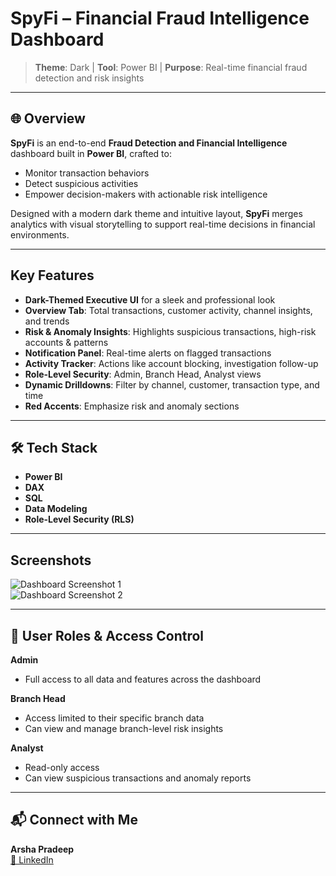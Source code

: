 <link rel="stylesheet" type="text/css" href="custom.css">

# SpyFi – Financial Fraud Intelligence Dashboard

> **Theme**: Dark | **Tool**: Power BI | **Purpose**: Real-time financial fraud detection and risk insights

---

## 🌐 Overview

**SpyFi** is an end-to-end **Fraud Detection and Financial Intelligence** dashboard built in **Power BI**, crafted to:

- Monitor transaction behaviors  
- Detect suspicious activities  
- Empower decision-makers with actionable risk intelligence  

Designed with a modern dark theme and intuitive layout, **SpyFi** merges analytics with visual storytelling to support real-time decisions in financial environments.

---

## Key Features

- **Dark-Themed Executive UI** for a sleek and professional look  
- **Overview Tab**: Total transactions, customer activity, channel insights, and trends  
- **Risk & Anomaly Insights**: Highlights suspicious transactions, high-risk accounts & patterns  
- **Notification Panel**: Real-time alerts on flagged transactions  
- **Activity Tracker**: Actions like account blocking, investigation follow-up  
- **Role-Level Security**: Admin, Branch Head, Analyst views  
- **Dynamic Drilldowns**: Filter by channel, customer, transaction type, and time  
- **Red Accents**: Emphasize risk and anomaly sections  

---

## 🛠 Tech Stack

- **Power BI**  
- **DAX**  
- **SQL**  
- **Data Modeling**  
- **Role-Level Security (RLS)**  

---

## Screenshots

![Dashboard Screenshot 1](https://github.com/user-attachments/assets/eb574933-5bf9-485b-ae54-ae72024f6db7)  
![Dashboard Screenshot 2](https://github.com/user-attachments/assets/c3a25ea5-ef07-4033-a0c0-2af6cc493ee1)  

---

## 👤 User Roles & Access Control

**Admin**  
- Full access to all data and features across the dashboard  

**Branch Head**  
- Access limited to their specific branch data  
- Can view and manage branch-level risk insights  

**Analyst**  
- Read-only access  
- Can view suspicious transactions and anomaly reports  

---

## 📬 Connect with Me

**Arsha Pradeep**  
[🔗 LinkedIn](https://www.linkedin.com/in/arshapradeep)  

